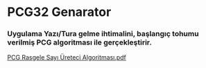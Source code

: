 # PCG32 Genarator


### Uygulama Yazı/Tura gelme ihtimalini, başlangıç tohumu verilmiş PCG algoritması ile gerçekleştirir. 


[PCG Rasgele Sayı Üreteci Algoritması.pdf](https://github.com/ylmazmehmet60/pcg32-python/files/8781517/PCG.Rasgele.Sayi.Ureteci.Algoritmasi.pdf)
